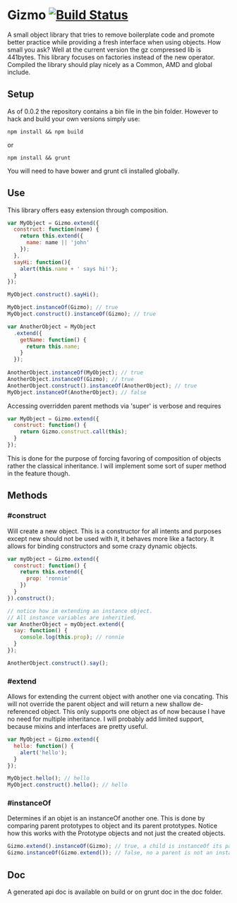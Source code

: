 Gizmo [![Build Status](https://travis-ci.org/rstone770/Gizmo.png?branch=master)](https://travis-ci.org/rstone770/Gizmo)
=====

A small object library that tries to remove boilerplate code and promote better practice while providing a fresh interface when using objects. How small you ask? Well at the current version the gz compressed lib is 441bytes. This library focuses on factories instead of the new operator. Compiled the library should play nicely as a Common, AMD and global include.

## Setup
As of 0.0.2 the repository contains a bin file in the bin folder. However to hack and build your own versions simply use:
```
npm install && npm build
```
or
```
npm install && grunt
```

You will need to have bower and grunt cli installed globally.

## Use
This library offers easy extension through composition.
```javascript
var MyObject = Gizmo.extend({
  construct: function(name) {
    return this.extend({
      name: name || 'john'
    });
  },
  sayHi: function(){
    alert(this.name + ' says hi!');
  }
});

MyObject.construct().sayHi();

MyObject.instanceOf(Gizmo); // true
MyObject.construct().instanceOf(Gizmo); // true

var AnotherObject = MyObject
  .extend({
    getName: function() {
      return this.name;
    }
  });
  
AnotherObject.instanceOf(MyObject); // true
AnotherObject.instanceOf(Gizmo); // true
AnotherObject.construct().instanceOf(AnotherObject); // true
MyObject.instanceOf(AnotherObject); // false
```

Accessing overridden parent methods via 'super' is verbose and requires
```javascript
var MyObject = Gizmo.extend({
  construct: function() {
    return Gizmo.construct.call(this);
  }
});
```
This is done for the purpose of forcing favoring of composition of objects rather the classical inheritance. I will implement some sort of super method in the feature though. 

## Methods 
### \#construct
Will create a new object. This is a constructor for all intents and purposes except new should not be used with it, it behaves more like a factory. It allows for binding constructors and some crazy dynamic objects.

```javascript
var myObject = Gizmo.extend({
  construct: function() {
    return this.extend({
      prop: 'ronnie'
    })
  }
}).construct();

// notice how im extending an instance object.
// All instance variables are inheritied.
var AnotherObject = myObject.extend({
  say: function() {
    console.log(this.prop); // ronnie
  }
});

AnotherObject.construct().say();
```

### \#extend
Allows for extending the current object with another one via concating. This will not override the parent object and will return a new shallow de-referenced object. This only supports one object as of now because I have no need for multiple inheritance. I will probably add limited support, because mixins and interfaces are pretty useful.

```javascript
var MyObject = Gizmo.extend({
  hello: function() {
    alert('hello');
  }
});

MyObject.hello(); // hello
MyObject.construct().hello(); // hello
```

### \#instanceOf
Determines if an objet is an instanceOf another one. This is done by comparing parent prototypes to object and its parent prototypes. Notice how this works with the Prototype objects and not just the created objects.

```javascript
Gizmo.extend().instanceOf(Gizmo); // true, a child is instanceOf its parent.
Gizmo.instanceOf(Gizmo.extend()); // false, no a parent is not an instanceOf its child
```
## Doc
A generated api doc is available on build or on grunt doc in the doc folder.
